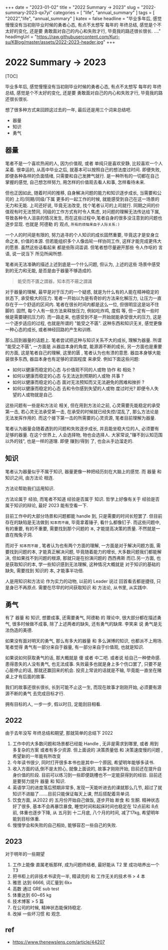 +++
date = "2023-01-02"
title = "2022 Summary -> 2023"
slug = "2022-summary-2023-qx7yi"
categories = [ "life", "annual_summary" ]
tags = [ "2022","life", "annual_summary" ]
katex = false
headline = "毕业多年后, 感觉慢慢没有当初刚毕业时候的勇者心态, 有点不太想写 每年的 年终总结, 感觉是个不太好的变化, 还是要 勇敢面对自己的内心和失败才行, 毕竟我的路还很长很长. ...."
headImgUrl = "https://raw.githubusercontent.com/Kuri-su/KBlog/master/assets/2022-2023-header.jpg"
+++


# 2022 Summary -> 2023

[TOC]

毕业多年后, 感觉慢慢没有当初刚毕业时候的勇者心态, 有点不太想写 每年的 年终总结, 感觉是个不太好的变化, 还是要 勇敢面对自己的内心和失败才行, 毕竟我的路还很长很长.

想了很多种方式来回顾这过去的一年, 最后还是用三个词来总结吧.

* 器量
* 知识
* 勇气

## 器量

笔者不是一个喜欢热闹的人, 因为价值观, 或者 单纯只是喜欢安静, 比较喜欢一个人呆着. 很幸运的, 从高中毕业之后, 就基本可以按照自己的想法度过时间. 即便失败, 即便各种各样的负面情绪, 只需要和自己发脾气就行. 是一种所有的一切都在自己掌握的感觉, 自己想怎样努力, 用怎样的价值观去看人和事, 怎样看待未来. 

但也正因如此, 随着时间的推移, 自身解决问题的能力和知识逐步成长, 当需要和公司的 上司/同期/同级/下属 更多的一起工作的时候, 就能感受到自己在这一场景的无力和无能. 上司还好说, 毕竟无法改变, 找个笔者认可的上司就行. 同期之间的价值观有时无法赞同, 同级的工作方式有时令人焦虑, 对问题的理解无法传达给下属, 导致各种令人沮丧的情况发生, 而在这些过程中,笔者自身的很多没注意到的问题也逐步显现. 也就是 阿德勒 的 观点, `所有的烦恼来自于人际关系:)`

一个人的时间是有限的, 努力追寻的个人知识的成长固然重要, 毕竟这才是安身立命之本, 价值的本源.  但若能组织多个人像齿轮一样协同工作, 这样才能完成更伟大的愿景. 虽然这些话看起来 都是些陈词滥调. 但笔者想尽量避开那些 令人作呕的 言语, 说一说当下 所见所闻所想.

笔者尚无法准确的描述上述到底是一个什么问题, 但认为, 上述的这些 场景中感受到的无力和无能, 是否是由于器量不够造成的.

> 能受而不匱之謂器，知本而不蔽之謂識

对于器量的理解, 最早是对于压力的一个疑惑, 就是为什么有的人能在精神稳定的状态下, 承受极大的压力. 笔者一开始以为是有奇妙的方法来化解压力, 让压力一直存在于一个舒适的区间内. 笔者在很长时间内都是这么一位, 但很明显这是站不住脚的. 固然, 每个人有一些方法来释放压力, 例如吃炸鸡, 度假 等, 但一定有一些时候是需要硬抗压力的. 而一路走来, 也感受到不是一开始就能承受很大的压力, 这是一个逐步适应的过程, 也就是所谓的 "能受之不匮". 这种东西和知识无关, 感觉更像一种心态的成长, 或者神经回路的产生和训练. 

那么回到器量的话题上. 笔者尝试把这种与知识关系不大的成长, 理解为器量. 所谓 "能受之不匮", 一方面是 从器皿本身的角度, 能源源不断的成长, 另一方面也是重要的方面, 这是笔者自己的理解, 这里的匮 , 笔者认为也有溃的意思. 器皿本身够大能装很多东西, 器皿本身也有足够的坚固程度 来承受. 例如下面这些问题: 

* 如何以健康而稳定的心态 与价值观不同的人或物 协作 和 相处 ?
* 如何以健康而稳定的心态 与无法达到预期的人或物 共事 ?
* 如何以健康而稳定的心态 面对无法预知而又无法避免的困难和挫折 ?
* 如何以健康而稳定的心态 去和令你感到失望的人或物 度过时光? 即便令人失望的人或物就是自己.

这些问题有一些是和方法论 相关, 但在用到方法论之前, 心灵需要先能稳定的承受第一击, 若心灵无法承受第一击, 在承受的时候就已经失控/混乱了, 那么方法论是无法发挥作用的. 而这个接下第一击的所需要的心灵资源, 笔者目前理解为器量. 

笔者认为器量会随着遇到的问题和失败逐步成长, 并且能坐稳大位的人, 必须要有足够的器量. 在这个世界上, 人会选择物, 物也会选择人. 大家常说,"赚不到认知范围以外的钱", 也是一样的道理. 即便 赚到/得到 了, 也会从手边溜走的. 

## 知识

笔者认为器量似乎不属于知识, 器量更像一种把经历刻在大脑上的感觉. 而 器量 和 知识之间, 由方法论 相连.

方法论帮助我们运用知识. 

方法论属于 经验, 而笔者不知道 经验是否属于 知识. 哲学上好像有关于 经验是否属于知识的辩论, 最好 2023 能有空看一下.

目前工作中的大部分场景和问题都能 handle 到, 只是需要的时间长短罢了. 但目前存在的缺陷是无法做到 `知本而不蔽`, 毕竟拿着锤子, 看什么都像钉子. 而这些问题中, 有的重要, 有的不重要, 需要找到那个问题的 `本`, 才能提高决策的质量. 不然就是一直在掏兔子洞. 

而对于 `知本而不蔽` , 笔者认为也有两个方面的理解, 一方面是对于解决问题方面, 需要找到问题的本, 才能真正解决问题, 毕竟随着能力的增长, 大多数问题我们都能解决, 但如果找不到问题的根源, 那就只是在扮演问题的 西西弗斯 而已.另一方面, 也是获取知识的本, 学一些知识感到无法理解, 这种情况大概就是 对于知识的基础的缺失, 需要找到 知识的 本, 才能事半功倍.

人是用知识和方法论 作为实力的动物, 以前的 Leader 说过 回首看去都是捷径, 只是身已不再原点. 需要在尽早的时间获取知识 和 方法论, 从书里, 从实践中.

## 勇气

有了 器量 和 知识, 想要成事, 还需要勇气, 阿德勒 的 理论中, 很大部分都在描述勇气, 很多时候做不成事, 除了上述两者的缺失, 还有勇气的缺席. 李笑来 说 勇气是无法伪造的美德.

如果没有面对明天的勇气, 那么有多大的器量 和 多么渊博的知识, 也都派不上用场. 笔者觉得 勇气有一部分来自于器量, 有一部分来自于价值观, 也就是知识. 

如果说如何获取勇气的话, 那大概就是 傻 或者 中二吧. 或者说 给自己一种使命感. 患得患失的人没有勇气, 也无法成事. 失败最多也就是身上多个伤口罢了, 只要不是心脏停止的话, 那就还赢回来的机会. 投资上常说的话就是不输, 毕竟能一直坐在赌桌上才有后面的故事. 

我们的故事还很长很长, 长到可能不止这一生, 而现在故事才刚刚开始, 必须要有源源不断的勇气 去完成目标才行.

拥有目标的人, 一步一步, 假以时日, 定能刮目相看.

## 2022

由于去年没写 年终总结和期望, 那就简单的总结下 2022

1. 工作中的大多数问题和场景都已经能 Handle , 无非是需求到哪里, 或者 用到多复杂的方案 或者有多少资源. 但上面说的 决策质量低 和 决策速度慢的问题 , 希望新的一年能有所改变
2. 今年读书很少, 同时打开很多本书也是其中一个原因, 希望明年能够多读书.
3. 收入方面的话,倒不是太担心, 就像上面说的, 故事才刚刚开始, 目前还在提升自身价值的阶段. 目前可以练习到一些即便跳槽也不一定能获得到的经验. 目前还是要努力提升 器量 和 知识.
4. 英语学习的进度落后预期非常多, 发现一天能听进去的课就那么几节, 超过了就知识不进脑了.......目前只能保证每天上课, 然后搭配着背单词. 
5. 饮食方面, 从2022 的 五月份开始自己做饭, 逐步开始 断食 和 生酮. 精神状态好了很多, 基本不会再暴饮暴食, 睡觉时间和起床时间也稳定在 12点前和 8点前, 体重也逐步下降, 从 五月到 十二月底, 八个月的时间, 减了17kg, 希望明年能到目标体重. 
6. 慢慢学会和失败的自己相处, 能够容忍一些自己的失败. 

## 2023

对于明年的一些期望

1. 工作上能像 直属老板那样, 成为问题终结者, 最好能从 T2 里 成功培养出一个 T3
2. 把书柜上的非技术书读完一半, 精读完的 和 工作无关的技术书 > 4 本
3. 雅思 达到 6666, 词汇量到 6k+
4. 高数 通过 GRE sub test
5. 体重达到 60~65 kg
6. 技术博客 > 5 篇
7. 在公司的时候, 精神状态能保持稳定.
8. 改掉 一些坏习惯 和 观念.

## ref

* https://www.thenewslens.com/article/44207